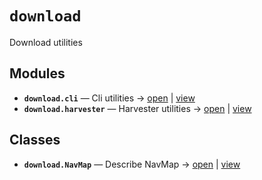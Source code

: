 # `download`

Download utilities

<!-- START doctoc generated TOC please keep comment here to allow auto update -->
<!-- END doctoc generated TOC please keep comment here to allow auto update -->

## Modules

- **`download.cli`** — Cli utilities → [open](vscode://file//home/paul/kgfoundry/src/download/cli.py:1:1) | [view](https://github.com/github.com/paul-heyse/blob/5c4124270cb9aa2a3dec18bfa8776d4becf90d97/src/download/cli.py#L1)
- **`download.harvester`** — Harvester utilities → [open](vscode://file//home/paul/kgfoundry/src/download/harvester.py:1:1) | [view](https://github.com/github.com/paul-heyse/blob/5c4124270cb9aa2a3dec18bfa8776d4becf90d97/src/download/harvester.py#L1)

## Classes

- **`download.NavMap`** — Describe NavMap → [open](vscode://file//home/paul/kgfoundry/src/kgfoundry_common/navmap_types.py:32:1) | [view](https://github.com/github.com/paul-heyse/blob/5c4124270cb9aa2a3dec18bfa8776d4becf90d97/src/kgfoundry_common/navmap_types.py#L32-L45)
<!-- agent:readme v1 sha:5c4124270cb9aa2a3dec18bfa8776d4becf90d97 content:57cbf552331c -->
